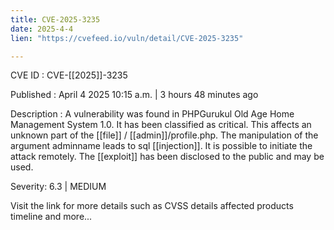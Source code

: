 ```yaml
---
title: CVE-2025-3235
date: 2025-4-4
lien: "https://cvefeed.io/vuln/detail/CVE-2025-3235"

---
```


CVE ID : CVE-[[2025]]-3235

Published :  April 4
2025
10:15 a.m. | 3 hours
48 minutes ago

Description : A vulnerability was found in PHPGurukul Old Age Home Management System 1.0. It has been classified as critical. This affects an unknown part of the  [[file]] / [[admin]]/profile.php. The manipulation of the argument adminname leads to sql  [[injection]]. It is possible to initiate the attack remotely. The  [[exploit]] has been disclosed to the public and may be used.

Severity: 6.3 | MEDIUM

Visit the link for more details
such as CVSS details
affected products
timeline
and more...
